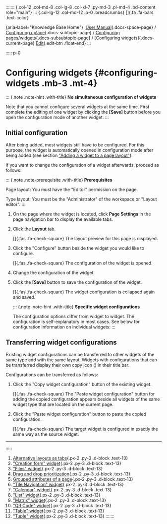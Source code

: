 ::::::: {.col-12 .col-md-8 .col-lg-8 .col-xl-7 .py-md-3 .pl-md-4 .bd-content role="main"}
::: {.col-lg-12 .col-md-12 .p-0 .breadcrumbs}
[]{.fa .fa-bars .text-color}

[](https://docs.cplace.io/){aria-label="Knowledge Base Home"}  [User
Manual](/user-manual-en/){.docs-space-page} / [Configuring
cplace](/user-manual-en/cplace-konfigurieren/){.docs-subtopic-page} /
[Configuring
pages/widgets](/user-manual-en/cplace-konfigurieren/seiten-widgets-konfiguriere/){.docs-subsubtopic-page}
/ [Configuring widgets]{.docs-current-page} [
Edit](https://github.com/collaborationfactory/cplace-doc-user-enu/blob/release/25.2/cplace-konfigurieren/seiten-widgets-konfiguriere/widgets-konfigurieren/_index.md){.edit-btn
.float-end}
:::

::::: p-0
# Configuring widgets {#configuring-widgets .mb-3 .mt-4}

::: {.note .note-hint .with-title}
**No simultaneous configuration of widgets**

Note that you cannot configure several widgets at the same time. First
complete the editing of one widget by clicking the **\[Save\]** button
before you open the configuration mode of another widget.
:::

## Initial configuration

After being added, most widgets still have to be configured. For this
purpose, the widget is automatically opened in configuration mode after
being added (see section ["Adding a widget to a page
layout"](/user-manual-en/cplace-konfigurieren/seiten-widgets-konfiguriere/widget-zu-seitenlayout-hinzufuegen/)).

If you want to change the configuration of a widget afterwards, proceed
as follows:

::: {.note .note-prerequisite .with-title}
**Prerequisites**

Page layout: You must have the "Editor" permission on the page.

Type layout: You must be the "Administrator" of the workspace or "Layout
editor".
:::

1.  On the page where the widget is located, click **Page Settings** in
    the page navigation bar to display the available tabs.

2.  Click the **Layout** tab.

    []{.fas .fa-check-square} The layout preview for this page is
    displayed.

3.  Click the "Configure" button beside the widget you would like to
    configure.

    []{.fas .fa-check-square} The configuration of the widget is opened.

4.  Change the configuration of the widget.

5.  Click the **\[Save\]** button to save the configuration of the
    widget.

    []{.fas .fa-check-square} The widget configuration is collapsed
    again and saved.

    ::: {.note .note-hint .with-title}
    **Specific widget configurations**

    The configuration options differ from widget to widget. The
    configuration is self-explanatory in most cases. See below for
    configuration information on individual widgets:
    :::

## Transferring widget configurations

Existing widget configurations can be transferred to other widgets of
the same type and with the same layout. Widgets with configurations that
can be transferred display their own copy icon () in their title bar.

Configurations can be transferred as follows:

1.  Click the "Copy widget configuration" button of the existing widget.

    []{.fas .fa-check-square} The "Paste widget configuration" button
    for adding the copied configuration appears beside all widgets of
    the same widget type that are located on the current page.

2.  Click the "Paste widget configuration" button to paste the copied
    configuration.

    []{.fas .fa-check-square} The target widget is configured in exactly
    the same way as the source widget.

------------------------------------------------------------------------
:::::

1.  [ Alternative layouts as
    tabs](/user-manual-en/cplace-konfigurieren/seiten-widgets-konfiguriere/widgets-konfigurieren/alternative-layouts-als-tabs/){.px-2
    .py-3 .d-block .text-13}
2.  [ \"Creation form\"
    widget](/user-manual-en/cplace-konfigurieren/seiten-widgets-konfiguriere/widgets-konfigurieren/anlageformular-widget/){.px-2
    .py-3 .d-block .text-13}
3.  [ \"Files\"
    widget](/user-manual-en/cplace-konfigurieren/seiten-widgets-konfiguriere/widgets-konfigurieren/dateien-widget/){.px-2
    .py-3 .d-block .text-13}
4.  [ Drag and drop
    prioritization](/user-manual-en/cplace-konfigurieren/seiten-widgets-konfiguriere/widgets-konfigurieren/drag-and-drop-priorisierung/){.px-2
    .py-3 .d-block .text-13}
5.  [ Grouped attributes of a
    page](/user-manual-en/cplace-konfigurieren/seiten-widgets-konfiguriere/widgets-konfigurieren/gruppierte-attribute-einer-seite/){.px-2
    .py-3 .d-block .text-13}
6.  [ \"Tile Navigation\"
    widget](/user-manual-en/cplace-konfigurieren/seiten-widgets-konfiguriere/widgets-konfigurieren/kachelnavigation-widget/){.px-2
    .py-3 .d-block .text-13}
7.  [ \"Calendar\"
    widget](/user-manual-en/cplace-konfigurieren/seiten-widgets-konfiguriere/widgets-konfigurieren/kalender-widget/){.px-2
    .py-3 .d-block .text-13}
8.  [ \"List\"
    widget](/user-manual-en/cplace-konfigurieren/seiten-widgets-konfiguriere/widgets-konfigurieren/liste-widget/){.px-2
    .py-3 .d-block .text-13}
9.  [ \"Matrix\"
    widget](/user-manual-en/cplace-konfigurieren/seiten-widgets-konfiguriere/widgets-konfigurieren/matrix-widget/){.px-2
    .py-3 .d-block .text-13}
10. [ \"QR Code\"
    widget](/user-manual-en/cplace-konfigurieren/seiten-widgets-konfiguriere/widgets-konfigurieren/qr-code-widget/){.px-2
    .py-3 .d-block .text-13}
11. [ \"Table\"
    widget](/user-manual-en/cplace-konfigurieren/seiten-widgets-konfiguriere/widgets-konfigurieren/tabellen-widget/){.px-2
    .py-3 .d-block .text-13}
12. [ \"Tuple\"
    widget](/user-manual-en/cplace-konfigurieren/seiten-widgets-konfiguriere/widgets-konfigurieren/tupel-widget/){.px-2
    .py-3 .d-block .text-13}
:::::::
